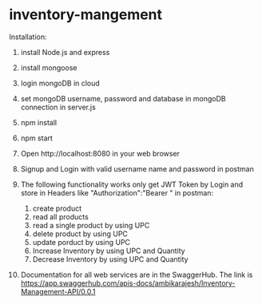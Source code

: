 
# inventory-mangement
Installation:
1. install Node.js and express
2. install mongoose
3. login mongoDB in cloud 
4. set mongoDB username, password and database in mongoDB connection in server.js
5. npm install
6. npm start
7. Open http://localhost:8080 in your web browser
8. Signup and Login with valid username name and password in postman
9. The following functionality works only get JWT Token by Login and store in Headers like "Authorization":"Bearer <token>" in postman:
      1. create product
      2. read all products
      3. read a single product by using UPC
      4. delete product by using UPC
      5. update porduct by using UPC
      6. Increase Inventory by using UPC and Quantity
      7. Decrease Inventory by using UPC and Quantity
  
 10. Documentation for all web services are in the SwaggerHub. The link is https://app.swaggerhub.com/apis-docs/ambikarajesh/Inventory-Management-API/0.0.1
 
 
 
 
